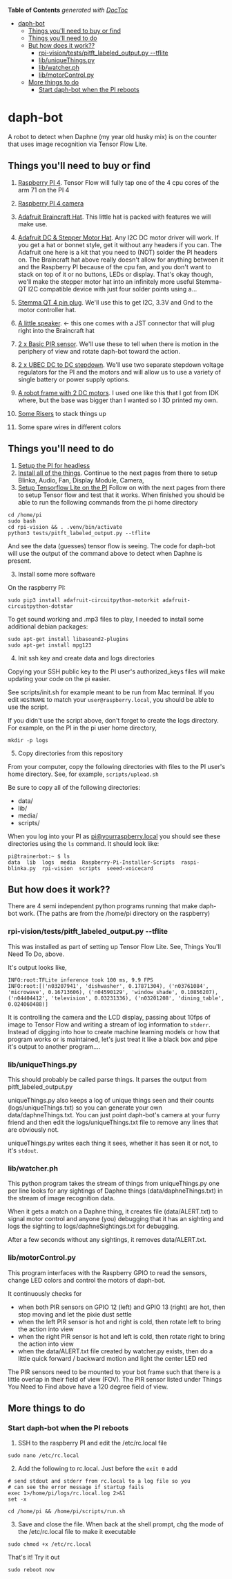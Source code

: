 <!-- START doctoc generated TOC please keep comment here to allow auto update -->
<!-- DON'T EDIT THIS SECTION, INSTEAD RE-RUN doctoc TO UPDATE -->

**Table of Contents** _generated with [DocToc](https://github.com/thlorenz/doctoc)_

- [daph-bot](#daph-bot)
  - [Things you'll need to buy or find](#things-youll-need-to-buy-or-find)
  - [Things you'll need to do](#things-youll-need-to-do)
  - [But how does it work??](#but-how-does-it-work)
    - [rpi-vision/tests/pitft_labeled_output.py --tflite](#rpi-visiontestspitft_labeled_outputpy---tflite)
    - [lib/uniqueThings.py](#libuniquethingspy)
    - [lib/watcher.ph](#libwatcherph)
    - [lib/motorControl.py](#libmotorcontrolpy)
  - [More things to do](#more-things-to-do)
    - [Start daph-bot when the PI reboots](#start-daph-bot-when-the-pi-reboots)

<!-- END doctoc generated TOC please keep comment here to allow auto update -->

# daph-bot

A robot to detect when Daphne (my year old husky mix) is on the counter that uses image recognition via Tensor Flow Lite.

## Things you'll need to buy or find

1. [Raspberry PI 4](https://www.adafruit.com/product/4564). Tensor Flow will fully tap one of the 4 cpu cores of the arm 71 on the PI 4

2. [Raspberry PI 4 camera](https://www.adafruit.com/product/3099)

3. [Adafruit Braincraft Hat](https://www.adafruit.com/product/4374). This little hat is packed with features we will make use.

4. [Adafruit DC & Stepper Motor Hat](https://www.adafruit.com/product/2348). Any I2C DC motor driver will work. If you get a hat or bonnet style, get it without any headers if you can. The Adafruit one here is a kit that you need to (NOT) solder the PI headers on. The Braincraft hat above really doesn't allow for anything between it and the Raspberry PI because of the cpu fan, and you don't want to stack on top of it or no buttons, LEDs or display. That's okay though, we'll make the stepper motor hat into an infinitely more useful Stemma-QT I2C compatible device with just four solder points using a...

5. [Stemma QT 4 pin plug](https://www.adafruit.com/product/4209). We'll use this to get I2C, 3.3V and Gnd to the motor controller hat.

6. [A little speaker](https://www.adafruit.com/product/3351). <- this one comes with a JST connector that will plug right into the Braincraft hat

7. [2 x Basic PIR sensor](https://www.adafruit.com/product/4667). We'll use these to tell when there is motion in the periphery of view and rotate daph-bot toward the action.

8. [2 x UBEC DC to DC stepdown](https://www.adafruit.com/product/1385). We'll use two separate stepdown voltage regulators for the PI and the motors and will allow us to use a variety of single battery or power supply options.

9. [A robot frame with 2 DC motors](https://www.adafruit.com/product/2939). I used one like this that I got from IDK where, but the base was bigger than I wanted so I 3D printed my own.

10. [Some Risers](https://www.adafruit.com/product/3299) to stack things up

11. Some spare wires in different colors

## Things you'll need to do

1. [Setup the PI for headless](https://learn.adafruit.com/raspberry-pi-zero-creation/text-file-editing)
1. [Install all of the things](https://learn.adafruit.com/adafruit-braincraft-hat-easy-machine-learning-for-raspberry-pi/raspberry-pi-setup). Continue to the next pages from there to setup Blinka, Audio, Fan, Display Module, Camera,
1. [Setup Tensorflow Lite on the PI](https://learn.adafruit.com/running-tensorflow-lite-on-the-raspberry-pi-4) Follow on with the next pages from there to setup Tensor flow and test that it works. When finished you should be able to run the following commands from the pi home directory

```
cd /home/pi
sudo bash
cd rpi-vision && . .venv/bin/activate
python3 tests/pitft_labeled_output.py --tflite
```

And see the data (guesses) tensor flow is seeing. The code for daph-bot will use the output of the command above to detect when Daphne is present.

3. Install some more software

On the raspberry PI:

```
sudo pip3 install adafruit-circuitpython-motorkit adafruit-circuitpython-dotstar
```

To get sound working and .mp3 files to play, I needed to install some additional debian packages:

```
sudo apt-get install libasound2-plugins
sudo apt-get install mpg123
```

4. Init ssh key and create data and logs directories

Copying your SSH public key to the PI user's authorized_keys files will make updating your code on the pi easier.

See scripts/init.sh for example meant to be run from Mac terminal. If you edit `HOSTNAME` to match your `user@raspberry.local`, you should be able to use the script.

If you didn't use the script above, don't forget to create the logs directory. For example, on the PI in the pi user home directory,

```
mkdir -p logs
```

5. Copy directories from this repository

From your computer, copy the following directories with files to the PI user's home directory. See, for example, `scripts/upload.sh`

Be sure to copy all of the following directories:

- data/
- lib/
- media/
- scripts/

When you log into your PI as pi@yourraspberry.local you should see these directories using the `ls` command. It should look like:

```
pi@trainerbot:~ $ ls
data  lib  logs  media  Raspberry-Pi-Installer-Scripts  raspi-blinka.py  rpi-vision  scripts  seeed-voicecard
```

## But how does it work??

There are 4 semi independent python programs running that make daph-bot work. (The paths are from the /home/pi directory on the raspberry)

### rpi-vision/tests/pitft_labeled_output.py --tflite

This was installed as part of setting up Tensor Flow Lite. See, Things You'll Need To Do, above.

It's output looks like,

```
INFO:root:TFLite inference took 100 ms, 9.9 FPS
INFO:root:[('n03207941', 'dishwasher', 0.17871304), ('n03761084', 'microwave', 0.16713606), ('n04590129', 'window_shade', 0.10856207), ('n04404412', 'television', 0.03231336), ('n03201208', 'dining_table', 0.024060488)]
```

It is controlling the camera and the LCD display, passing about 10fps of image to Tensor Flow and writing a stream of log information to `stderr`. Instead of digging into how to create machine learning models or how that program works or is maintained, let's just treat it like a black box and pipe it's output to another program....

### lib/uniqueThings.py

This should probably be called parse things. It parses the output from pitft_labeled_output.py

uniqueThings.py also keeps a log of unique things seen and their counts (logs/uniqueThings.txt) so you can generate your own data/daphneThings.txt. You can just point daph-bot's camera at your furry friend and then edit the logs/uniqueThings.txt file to remove any lines that are obviously not.

uniqueThings.py writes each thing it sees, whether it has seen it or not, to it's `stdout`.

### lib/watcher.ph

This python program takes the stream of things from uniqueThings.py one per line looks for any sightings of Daphne things (data/daphneThings.txt) in the stream of image recognition data.

When it gets a match on a Daphne thing, it creates file (data/ALERT.txt) to signal motor control and anyone (you) debugging that it has an sighting and logs the sighting to logs/daphneSightings.txt for debugging.

After a few seconds without any sightings, it removes data/ALERT.txt.

### lib/motorControl.py

This program interfaces with the Raspberry GPIO to read the sensors, change LED colors and control the motors of daph-bot.

It continuously checks for

- when both PIR sensors on GPIO 12 (left) and GPIO 13 (right) are hot, then stop moving and let the pixie dust settle
- when the left PIR sensor is hot and right is cold, then rotate left to bring the action into view
- when the right PIR sensor is hot and left is cold, then rotate right to bring the action into view
- when the data/ALERT.txt file created by watcher.py exists, then do a little quick forward / backward motion and light the center LED red

The PIR sensors need to be mounted to your bot frame such that there is a little overlap in their field of view (FOV). The PIR sensor listed under Things You Need to Find above have a 120 degree field of view.

## More things to do

### Start daph-bot when the PI reboots

1. SSH to the raspberry PI and edit the /etc/rc.local file

```
sudo nano /etc/rc.local
```

2. Add the following to rc.local. Just before the `exit 0` add

```
# send stdout and stderr from rc.local to a log file so you
# can see the error message if startup fails
exec 1>/home/pi/logs/rc.local.log 2>&1
set -x

cd /home/pi && /home/pi/scripts/run.sh
```

3. Save and close the file. When back at the shell prompt, chg the mode of the /etc/rc.local file to make it executable

```
sudo chmod +x /etc/rc.local
```

That's it! Try it out

```
sudo reboot now
```

